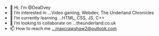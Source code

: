 - 👋 Hi, I’m @DeaDvey
- 👀 I’m interested in ...Video gaming, Webdev, The Underland Chronicles
- 🌱 I’m currently learning ...HTML, CSS, JS, C++
- 💞️ I’m looking to collaborate on ...theunderland.co.uk
- 📫 How to reach me ...maxcrawshaw2@outlook.com

<!---
DeaDvey/DeaDvey is a ✨ special ✨ repository because its `README.md` (this file) appears on your GitHub profile.
You can click the Preview link to take a look at your changes.
--->
